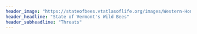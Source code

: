 ```yaml
---
header_image: "https://stateofbees.vtatlasoflife.org/images/Western-Honey-Bee-huckleberry2.jpg"
header_headline: "State of Vermont's Wild Bees"
header_subheadline: "Threats"
---
```

